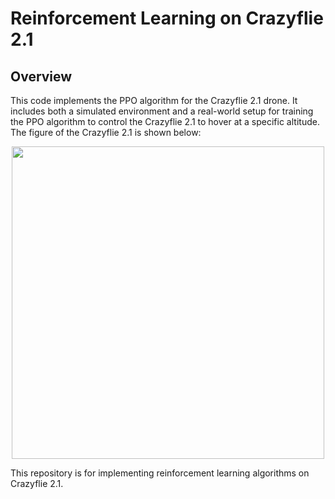 # Reinforcement Learning on Crazyflie 2.1

## Overview 

This code implements the PPO algorithm for the Crazyflie 2.1 drone. It includes both a simulated environment and a real-world setup for training the PPO algorithm to control the Crazyflie 2.1 to hover at a specific altitude. The figure of the Crazyflie 2.1 is shown below:

<p align="center">
  <img src="https://github.com/payamparvizi/adaptive_optics_gym/assets/45127690/6bef8b6a-7f15-4633-b44d-8fba1f29a80c" align="center" width="500">
</p>

This repository is for implementing reinforcement learning algorithms on Crazyflie 2.1.


